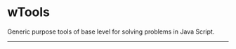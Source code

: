 # wTools

Generic purpose tools of base level for solving problems in Java Script.

_ _ _ _ _ _








































































































